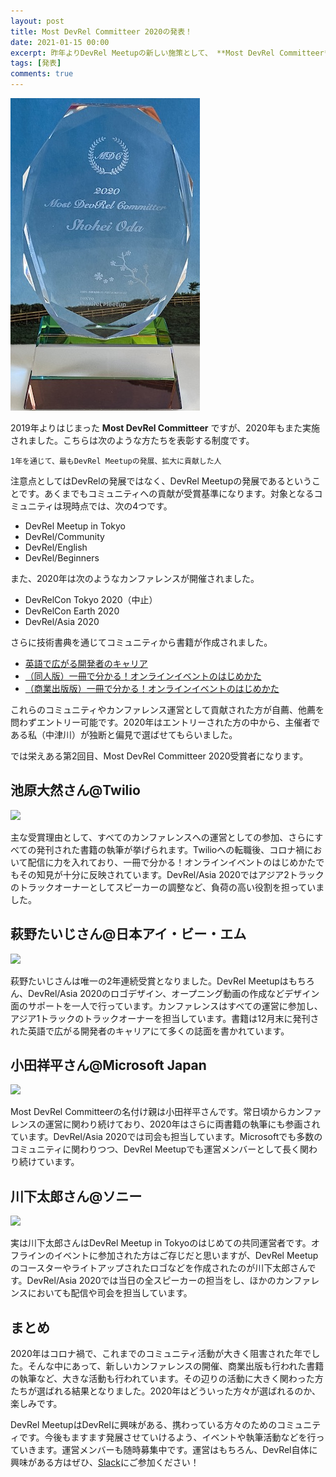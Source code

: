 ```yaml
---
layout: post
title: Most DevRel Committeer 2020の発表！
date: 2021-01-15 00:00
excerpt: 昨年よりDevRel Meetupの新しい施策として、 **Most DevRel Committeer** を開始しました。2020年受賞者を発表します！
tags: [発表]
comments: true
---
```


![](/assets/img/blog/committee-2020.jpg)

2019年よりはじまった **Most DevRel Committeer** ですが、2020年もまた実施されました。こちらは次のような方たちを表彰する制度です。

```
1年を通じて、最もDevRel Meetupの発展、拡大に貢献した人
```

注意点としてはDevRelの発展ではなく、DevRel Meetupの発展であるということです。あくまでもコミュニティへの貢献が受賞基準になります。対象となるコミュニティは現時点では、次の4つです。

- DevRel Meetup in Tokyo
- DevRel/Community
- DevRel/English
- DevRel/Beginners

また、2020年は次のようなカンファレンスが開催されました。

- DevRelCon Tokyo 2020（中止）
- DevRelCon Earth 2020
- DevRel/Asia 2020

さらに技術書典を通じてコミュニティから書籍が作成されました。

- [英語で広がる開発者のキャリア](https://techbookfest.org/product/5638666120593408?productVariantID=6252053938569216)
- [（同人版）一冊で分かる！オンラインイベントのはじめかた](https://techbookfest.org/product/5658893621395456?productVariantID=4949156449746944)
- [（商業出版版）一冊で分かる！オンラインイベントのはじめかた](https://www.amazon.co.jp/dp/4844379291/)

これらのコミュニティやカンファレンス運営として貢献された方が自薦、他薦を問わずエントリー可能です。2020年はエントリーされた方の中から、主催者である私（中津川）が独断と偏見で選ばせてもらいました。

では栄えある第2回目、Most DevRel Committeer 2020受賞者になります。

## 池原大然さん@Twilio

<img src="https://devrel.dev/asia-2020/assets/images/organizers/daizen.jpg" width="200px" />

主な受賞理由として、すべてのカンファレンスへの運営としての参加、さらにすべての発刊された書籍の執筆が挙げられます。Twilioへの転職後、コロナ禍において配信に力を入れており、一冊で分かる！オンラインイベントのはじめかたでもその知見が十分に反映されています。DevRel/Asia 2020ではアジア2トラックのトラックオーナーとしてスピーカーの調整など、負荷の高い役割を担っていました。

## 萩野たいじさん@日本アイ・ビー・エム

<img src="https://devrel.tokyo/japan-2019/assets/img/speakers/taiji.jpg" width="200px" />

萩野たいじさんは唯一の2年連続受賞となりました。DevRel Meetupはもちろん、DevRel/Asia 2020のロゴデザイン、オープニング動画の作成などデザイン面のサポートを一人で行っています。カンファレンスはすべての運営に参加し、アジア1トラックのトラックオーナーを担当しています。書籍は12月末に発刊された英語で広がる開発者のキャリアにて多くの誌面を書かれています。

## 小田祥平さん@Microsoft Japan

<img src="https://devrel.dev/asia-2020/assets/images/organizers/odasho.jpg" width="200px" />

Most DevRel Committeerの名付け親は小田祥平さんです。常日頃からカンファレンスの運営に関わり続けており、2020年はさらに両書籍の執筆にも参画されています。DevRel/Asia 2020では司会も担当しています。Microsoftでも多数のコミュニティに関わりつつ、DevRel Meetupでも運営メンバーとして長く関わり続けています。

## 川下太郎さん@ソニー

<img src="https://devrel.dev/asia-2020/assets/images/organizers/tarotaro.jpg" width="200px" />

実は川下太郎さんはDevRel Meetup in Tokyoのはじめての共同運営者です。オフラインのイベントに参加された方はご存じだと思いますが、DevRel Meetupのコースターやライトアップされたロゴなどを作成されたのが川下太郎さんです。DevRel/Asia 2020では当日の全スピーカーの担当をし、ほかのカンファレンスにおいても配信や司会を担当しています。

## まとめ

2020年はコロナ禍で、これまでのコミュニティ活動が大きく阻害された年でした。そんな中にあって、新しいカンファレンスの開催、商業出版も行われた書籍の執筆など、大きな活動も行われています。その辺りの活動に大きく関わった方たちが選ばれる結果となりました。2020年はどういった方々が選ばれるのか、楽しみです。

DevRel MeetupはDevRelに興味がある、携わっている方々のためのコミュニティです。今後もますます発展させていけるよう、イベントや執筆活動などを行っていきます。運営メンバーも随時募集中です。運営はもちろん、DevRel自体に興味がある方はぜひ、[Slack](/)にご参加ください！
